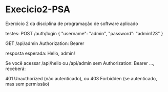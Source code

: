 # Execicio2-PSA
Exercicio 2 da disciplina de programação de software aplicado

testes:
POST /auth/login
{
  "username": "admin",
  "password": "admin123"
}

GET /api/admin
Authorization: Bearer <token-do-admin>

resposta esperada: Hello, admin!

Se você acessar /api/hello ou /api/admin sem Authorization: Bearer ..., receberá:

401 Unauthorized (não autenticado), ou
403 Forbidden (se autenticado, mas sem permissão)
